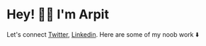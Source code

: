 # Hey! 👋🏼 I'm Arpit

Let's connect [Twitter](https://twitter.com/arpitBhalla), [Linkedin](https://linkedin.com/in/arpitBhalla). Here are some of my noob work ⬇️
